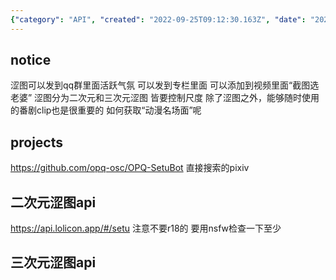 ```yaml
---
{"category": "API", "created": "2022-09-25T09:12:30.163Z", "date": "2022-09-25 09:12:30", "description": "This article discusses the Setu Bot API, which enables sharing of explicit content such as erotic images and anime clips. The bot supports posting in QQ groups, personal columns, and adding to videos. It handles both second-hand and third-hand explicit images with adjustable content scale. Users are advised against using R18 content and to be cautious about NSFW content.", "modified": "2022-09-25T09:24:07.065Z", "tags": ["Setu Bot API", "explicit content", "erotic images", "anime clips", "QQ groups", "personal columns", "NSFW"], "title": "涩图api setu bot"}
---
```

## notice
涩图可以发到qq群里面活跃气氛 可以发到专栏里面 可以添加到视频里面“截图选老婆”
涩图分为二次元和三次元涩图 皆要控制尺度
除了涩图之外，能够随时使用的番剧clip也是很重要的 如何获取“动漫名场面”呢
## projects
https://github.com/opq-osc/OPQ-SetuBot 直接搜索的pixiv
## 二次元涩图api
https://api.lolicon.app/#/setu 注意不要r18的 要用nsfw检查一下至少
## 三次元涩图api